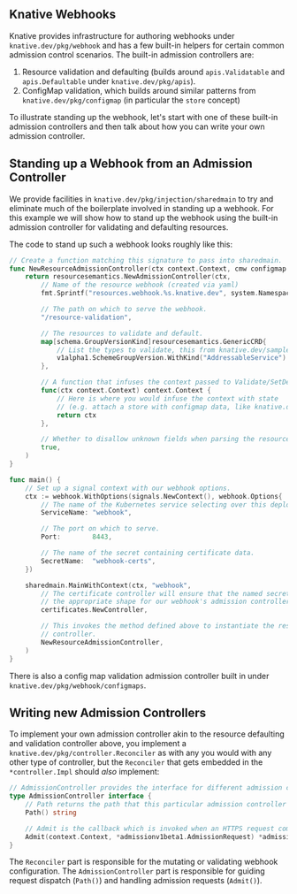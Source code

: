## Knative Webhooks

Knative provides infrastructure for authoring webhooks under
`knative.dev/pkg/webhook` and has a few built-in helpers for certain common
admission control scenarios. The built-in admission controllers are:

1. Resource validation and defaulting (builds around `apis.Validatable` and
   `apis.Defaultable` under `knative.dev/pkg/apis`).
2. ConfigMap validation, which builds around similar patterns from
   `knative.dev/pkg/configmap` (in particular the `store` concept)

To illustrate standing up the webhook, let's start with one of these built-in
admission controllers and then talk about how you can write your own admission
controller.

## Standing up a Webhook from an Admission Controller

We provide facilities in `knative.dev/pkg/injection/sharedmain` to try and
eliminate much of the boilerplate involved in standing up a webhook. For this
example we will show how to stand up the webhook using the built-in admission
controller for validating and defaulting resources.

The code to stand up such a webhook looks roughly like this:

```go
// Create a function matching this signature to pass into sharedmain.
func NewResourceAdmissionController(ctx context.Context, cmw configmap.Watcher) *controller.Impl {
	return resourcesemantics.NewAdmissionController(ctx,
		// Name of the resource webhook (created via yaml)
		fmt.Sprintf("resources.webhook.%s.knative.dev", system.Namespace()),

		// The path on which to serve the webhook.
		"/resource-validation",

		// The resources to validate and default.
		map[schema.GroupVersionKind]resourcesemantics.GenericCRD{
			// List the types to validate, this from knative.dev/sample-controller
			v1alpha1.SchemeGroupVersion.WithKind("AddressableService"): &v1alpha1.AddressableService{},
		},

		// A function that infuses the context passed to Validate/SetDefaults with custom metadata.
		func(ctx context.Context) context.Context {
			// Here is where you would infuse the context with state
			// (e.g. attach a store with configmap data, like knative.dev/serving attaches config-defaults)
			return ctx
		},

		// Whether to disallow unknown fields when parsing the resources' JSON.
		true,
	)
}

func main() {
	// Set up a signal context with our webhook options.
	ctx := webhook.WithOptions(signals.NewContext(), webhook.Options{
		// The name of the Kubernetes service selecting over this deployment's pods.
		ServiceName: "webhook",

		// The port on which to serve.
		Port:        8443,

		// The name of the secret containing certificate data.
		SecretName:  "webhook-certs",
	})

	sharedmain.MainWithContext(ctx, "webhook",
		// The certificate controller will ensure that the named secret (above) has
		// the appropriate shape for our webhook's admission controllers.
		certificates.NewController,

		// This invokes the method defined above to instantiate the resource admission
		// controller.
		NewResourceAdmissionController,
	)
}
```

There is also a config map validation admission controller built in under
`knative.dev/pkg/webhook/configmaps`.

## Writing new Admission Controllers

To implement your own admission controller akin to the resource defaulting and
validation controller above, you implement a
`knative.dev/pkg/controller.Reconciler` as with any you would with any other
type of controller, but the `Reconciler` that gets embedded in the
`*controller.Impl` should _also_ implement:

```go
// AdmissionController provides the interface for different admission controllers
type AdmissionController interface {
	// Path returns the path that this particular admission controller serves on.
	Path() string

	// Admit is the callback which is invoked when an HTTPS request comes in on Path().
	Admit(context.Context, *admissionv1beta1.AdmissionRequest) *admissionv1beta1.AdmissionResponse
}
```

The `Reconciler` part is responsible for the mutating or validating webhook
configuration. The `AdmissionController` part is responsible for guiding request
dispatch (`Path()`) and handling admission requests (`Admit()`).
